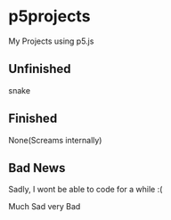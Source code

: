 # p5projects
My Projects using p5.js

## Unfinished

snake

## Finished

None(Screams internally)

## Bad News

Sadly, I wont be able to code for a while :(

Much Sad very Bad
